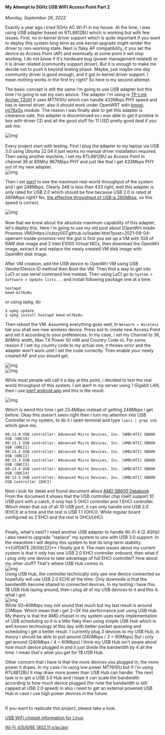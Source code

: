 #### My Attempt to 5GHz USB WIFI Access Point Part 2
_Monday, September 26, 2022_

Exactly a year ago i tried 5GHz AC Wi-Fi in my house. At the time, i was using USB 
adapter based on RTL8812BU which is working but with few issues. First, no in-kernel 
driver support which is quite important if you want to deploy this system long term 
as one kernel upgrade might render the driver to non-working state. Next is flaky AP 
compatibility, if you set the device as Access Point (AP) and eventually at some point 
it will stop working. I do not know if it's hardware bug (power management related) 
or it is driver related (community support driver). But it is enough to make me decide 
not to push it beyond testing phase. Maybe, just maybe one day community driver is good 
enough, and it got in-kernel driver support. I mean nothing works in the first try right? 
So here is my second attempt.

The basic concept is still the same i'm going to use USB adapter but this time i'm going 
to eat my own advice. The adapter i'm using is 
[TP-Link Archer T2UH](http://en.techinfodepot.shoutwiki.com/wiki/TP-LINK_Archer_T2UH) 
it uses MT7610U which can handle 433Mbps PHY speed and has in-kernel driver, also it 
should work under OpenWRT with [kmod-mt76x0u](https://openwrt.org/packages/pkgdata/kmod-mt76x0u) 
module. The reason i was finally able to get this adapter is clearance sale, this adapter 
is discontinued so i was able to get it pristine in box with driver CD and all the good 
stuff for 11 USD pretty good deal if you ask me.
<div class="row">
	<div class="col-sm-3"></div>
	<div class="col-sm-6">
		<div class="thumbnail">
			<img class="img-responsive" src="./posts/2022-09-26-my-attempt-to-5ghz-usb-wifi-access-point-part-2/01.jpg" alt="img">
		</div>
	</div>
	<div class="col-sm-3"></div>
</div>

<br>
Every project start with testing. First i plug the adapter to my laptop via USB 3.0 
using Ubuntu 22.04 it just works no manual driver installation required. Then using 
another machine, i set my RTL8812BU as Access Point in channel 36 at 80Mhz 867Mbps 
PHY and just like that i get 433Mbps PHY out of my new adapter.
<div class="row">
	<div class="col-sm-3"></div>
	<div class="col-sm-6">
		<div class="thumbnail">
			<img class="img-responsive" src="./posts/2022-09-26-my-attempt-to-5ghz-usb-wifi-access-point-part-2/02.png" alt="img">
		</div>
	</div>
	<div class="col-sm-3"></div>
</div>

Then i set [iperf](https://github.com/esnet/iperf) to see the maximum real-world throughput 
of the system and i get 248Mbps. Clearly 248 is less than 433 right, well this adapter is only 
rated for USB 2.0 which should be fine because USB 2.0 is rated at 480Mbps right? No, [the 
effective throughput of USB is 280Mbps](https://superuser.com/a/899993), so this speed is 
correct.
<div class="row">
	<div class="col-sm-3"></div>
	<div class="col-sm-6">
		<div class="thumbnail">
			<img class="img-responsive" src="./posts/2022-09-26-my-attempt-to-5ghz-usb-wifi-access-point-part-2/03.png" alt="img">
		</div>
	</div>
	<div class="col-sm-3"></div>
</div>

<br>
Now that we know about the absolute maximum capability of this adapter, let's deploy this. 
Here i'm going to use my old post about 
[OpenWrt inisde Proxmox VM](https://catzy007.github.io/loader.html?post=2021-09-04-openwrt-inside-proxmox-vm) 
the gist is first you set up a VM with 1GB of RAW disk image and 2 Intel E1000 Virtual NICs, 
then download the OpenWrt image, extract it and replace the newly created VM disk image with 
OpenWrt disk image.

After VM creation, add the USB device to OpenWrt VM using USB Vendor/Device ID method then 
Boot the VM. Then find a way to get into LuCI or use serial command line instead. Then using 
LuCI go to `System > Software > Update lists...` and install following package one at a time.
```
hostapd
kmod-mt76x0u
```
or using opkg, do
```
$ opkg update
$ opkg install hostapd kmod-mt76x0u
```
Then reboot the VM. Assuming everything goes well, In `Network > Wireless` tab you shall see 
new wireless device. Press `Add` to create new Access Point and set it according to your 
preferences. In my case, i set my Channel to 36, 80MHz width, Max TX Power 50 mW and Country 
Code `US`. For some reason if i set my country code to my actual one, it throws error and 
the adapter won't work until i set the code correctly. Then enable your newly created AP 
and you should get.
<div class="row">
	<div class="col-sm-2"></div>
	<div class="col-sm-4">
		<div class="thumbnail">
			<img class="img-responsive" src="./posts/2022-09-26-my-attempt-to-5ghz-usb-wifi-access-point-part-2/04.png" alt="img">
		</div>
	</div>
	<div class="col-sm-4">
		<div class="thumbnail">
			<img class="img-responsive" src="./posts/2022-09-26-my-attempt-to-5ghz-usb-wifi-access-point-part-2/05.png" alt="img">
		</div>
	</div>
	<div class="col-sm-2"></div>
</div>

While most people will call it a day at this point, i decided to test the real world 
throughput of this system. I set iperf in my server using 1 Gigabit LAN, then i use [iperf 
android app](https://play.google.com/store/apps/details?id=iperf.project) and this is the 
result.
<div class="row">
	<div class="col-sm-3"></div>
	<div class="col-sm-6">
		<div class="thumbnail">
			<img class="img-responsive" src="./posts/2022-09-26-my-attempt-to-5ghz-usb-wifi-access-point-part-2/06.png" alt="img">
		</div>
	</div>
	<div class="col-sm-3"></div>
</div>

Which is weird this time i get 23.4Mbps instead of getting 248Mbps i get before. Okay this 
doesn't seem right then i turn my attention into USB Controller in my system, to do it 
i open terminal and type `lspci | grep usb` which gave me.
```
00:13.0 USB controller: Advanced Micro Devices, Inc. [AMD/ATI] SB600 USB (OHCI0)
00:13.1 USB controller: Advanced Micro Devices, Inc. [AMD/ATI] SB600 USB (OHCI1)
00:13.2 USB controller: Advanced Micro Devices, Inc. [AMD/ATI] SB600 USB (OHCI2)
00:13.3 USB controller: Advanced Micro Devices, Inc. [AMD/ATI] SB600 USB (OHCI3)
00:13.4 USB controller: Advanced Micro Devices, Inc. [AMD/ATI] SB600 USB (OHCI4)
00:13.5 USB controller: Advanced Micro Devices, Inc. [AMD/ATI] SB600 USB Controller (EHCI)
```
Next i look for `SB600` and found document about 
[AMD SB600 Databook](https://www.amd.com/system/files/TechDocs/42119_sb600_ds_pub_3.07.pdf) 
From the document it shows that the USB controller chip itself support 10 USB port with a 
catch, It only has 5 OHCI controller and 1 EHCI controller. Which mean that out of all 10 
USB port, it can only handle one USB 2.0 (EHCI) at a time and the rest is USB 1.1 (OHCI). 
While regular board configured as 2 EHCI and the rest is OHCI/UHCI.

<br>
Finally, what's next? I need another USB adapter to handle Wi-Fi 4 (2.4GHz) i also need 
to upgrade "replace" my system to one with USB 3.0 support. In the meantime I will 
deploy this system to test its long-term stability.

<br>
**[UPDATE 28/09/22]**
I finally got it. The main issues about my current system is that it only has one USB 2.0 
EHCI controller onboard, then what if i plug only one device to take advantage of full EHCI 
controller? How about my other stuff? That's where USB Hub comes in.
<div class="row">
	<div class="col-sm-4"></div>
	<div class="col-sm-4">
		<div class="thumbnail">
			<img class="img-responsive" src="./posts/2022-09-26-my-attempt-to-5ghz-usb-wifi-access-point-part-2/07.jpg" alt="img">
		</div>
	</div>
	<div class="col-sm-4"></div>
</div>
Using USB Hub, the controller technically only see one device connected so hopefully will use 
USB 2.0 ECHI all the time. Only downside is that the bandwidth become shared to connected 
devices. In my testing i have this 1$ USB Hub laying around, then i plug all of my USB devices 
to it and this is what i got.
<div class="row">
	<div class="col-sm-2"></div>
	<div class="col-sm-8">
		<div class="thumbnail">
			<img class="img-responsive" src="./posts/2022-09-26-my-attempt-to-5ghz-usb-wifi-access-point-part-2/08.jpg" alt="img">
		</div>
	</div>
	<div class="col-sm-2"></div>
</div>
While 50~60Mbps may not sound that much but my last result is around 23Mbps. Which mean that i get 
2~3X the performance just using USB Hub. My theory is that the AMD chipset in my system uses 
early implementation of USB scheduling so it is a little flaky then using simple USB Hub which 
is well known technology at this day with better packet queueing and scheduling i get a better 
result. I currently plug 3 devices to my USB Hub, in theory i should be able to pull around 
(240Mbps / 3 = 80Mbps) But i only get around (240Mbps / 4 = 60Mbps) i think my USB Hub isn't 
aware about how much device plugged in and it just divide the bandwidth by 4 all the time. I 
mean that's what you get for 1$ USB Hub.

Other concern that i have is that the more devices you plugged in, the more power it draws. 
In my case i'm using low power MT7610U but if i'm using RTL8812BU it may draw more power than 
USB Hub can handle. The next task is to get a USB 3.0 Hub and i hope it can scale the bandwidth 
according to how much device plugged (for note the bandwidth is still capped at USB 2.0 speed) 
in also i need to get an external powered USB Hub in case i use high power devices in the future.

<br>
If you want to replicate this project, please take a look.

[USB WiFi chipset information for Linux](https://github.com/morrownr/USB-WiFi/blob/main/home/USB_WiFi_Chipsets.md)

[Wi-Fi 4/5/6/6E (802.11 n/ac/ax)](https://www.duckware.com/tech/wifi-in-the-us.html)